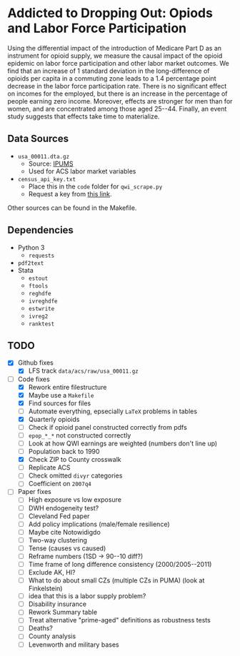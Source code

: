# Addicted to Dropping Out: Opiods and Labor Force Participation
Using the differential impact of the introduction of Medicare Part D as an instrument for opioid supply, we measure the causal impact of the opioid epidemic on labor force participation and other labor market outcomes.  We find that an increase of 1 standard deviation in the long-difference of opioids per capita in a commuting zone leads to a 1.4 percentage point decrease in the labor force participation rate.  There is no significant effect on incomes for the employed, but there is an increase in the percentage of people earning zero income.  Moreover, effects are stronger for men than for women, and are concentrated among those aged 25--44.  Finally, an event study suggests that effects take time to materialize.

## Data Sources
- `usa_00011.dta.gz`
    - Source: [IPUMS](https://usa.ipums.org/usa/)
    - Used for ACS labor market variables
- `census_api_key.txt`
    - Place this in the `code` folder for `qwi_scrape.py`
    - Request a key from [this link](https://api.census.gov/data/key_signup.html).

Other sources can be found in the Makefile.

## Dependencies
- Python 3
    - `requests`
- `pdf2text`
- Stata
    - `estout`
    - `ftools`
    - `reghdfe`
    - `ivreghdfe`
    - `estwrite`
    - `ivreg2`
    - `ranktest`

## TODO
- [x] Github fixes
    - [x] LFS track `data/acs/raw/usa_00011.gz`
- [ ] Code fixes
    - [x] Rework entire filestructure
    - [x] Maybe use a `Makefile`
    - [x] Find sources for files
    - [ ] Automate everything, epsecially `LaTeX` problems in tables
    - [x] Quarterly opioids
    - [ ] Check if opioid panel constructed correctly from pdfs
    - [ ] `epop_*_*` not constructed correctly
    - [ ] Look at how QWI earnings are weighted (numbers don't line up)
    - [ ] Population back to 1990
    - [x] Check ZIP to County crosswalk
    - [ ] Replicate ACS
    - [ ] Check omitted `divyr` categories
    - [ ] Coefficient on `2007q4`
- [ ] Paper fixes
    - [ ] High exposure vs low exposure
    - [ ] DWH endogeneity test?
    - [ ] Cleveland Fed paper
    - [ ] Add policy implications (male/female resilience)
    - [ ] Maybe cite Notowidigdo
    - [ ] Two-way clustering
    - [ ] Tense (causes vs caused)
    - [ ] Reframe numbers (1SD -> 90--10 diff?)
    - [ ] Time frame of long difference consistency (2000/2005--2011)
    - [ ] Exclude AK, HI?
    - [ ] What to do about small CZs (multiple CZs in PUMA) (look at Finkelstein)
    - [ ] idea that this is a labor supply problem?
    - [ ] Disability insurance
    - [ ] Rework Summary table
    - [ ] Treat alternative "prime-aged" definitions as robustness tests
    - [ ] Deaths?
    - [ ] County analysis
    - [ ] Levenworth and military bases
